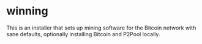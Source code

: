 winning
=======

This is an installer that sets up mining software for the Bitcoin network with sane defaults, optionally installing Bitcoin and P2Pool locally.
